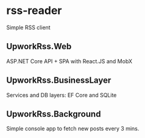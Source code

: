 # rss-reader
Simple RSS client

## UpworkRss.Web
ASP.NET Core API + SPA with React.JS and MobX

## UpworkRss.BusinessLayer
Services and DB layers: EF Core and SQLite

## UpworkRss.Background
Simple console app to fetch new posts every 3 mins.
